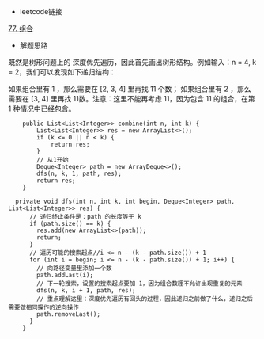 - leetcode链接

[77. 组合](https://leetcode-cn.com/problems/combinations/)
- 解题思路

既然是树形问题上的 深度优先遍历，因此首先画出树形结构。例如输入：n = 4, k = 2，我们可以发现如下递归结构：

如果组合里有 1 ，那么需要在 [2, 3, 4] 里再找 11 个数；
如果组合里有 2 ，那么需要在 [3, 4] 里再找 11数。注意：这里不能再考虑 11，因为包含 11 的组合，在第 1 种情况中已经包含。

```
    public List<List<Integer>> combine(int n, int k) {
        List<List<Integer>> res = new ArrayList<>();
        if (k <= 0 || n < k) {
            return res;
        }
        // 从1开始
        Deque<Integer> path = new ArrayDeque<>();
        dfs(n, k, 1, path, res);
        return res;
    }

  private void dfs(int n, int k, int begin, Deque<Integer> path, List<List<Integer>> res) {
      // 递归终止条件是：path 的长度等于 k
      if (path.size() == k) {
        res.add(new ArrayList<>(path));
        return;
      }
      // 遍历可能的搜索起点//i <= n - (k - path.size()) + 1
      for (int i = begin; i <= n - (k - path.size()) + 1; i++) {
        // 向路径变量里添加一个数
        path.addLast(i);
        // 下一轮搜索，设置的搜索起点要加 1，因为组合数理不允许出现重复的元素
        dfs(n, k, i + 1, path, res);
        // 重点理解这里：深度优先遍历有回头的过程，因此递归之前做了什么，递归之后需要做相同操作的逆向操作
        path.removeLast();
      }
    }
```